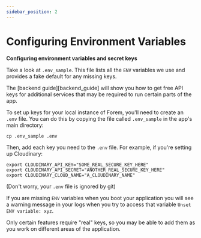 ```yaml
---
sidebar_position: 2
---
```


# Configuring Environment Variables

**Configuring environment variables and secret keys**

Take a look at `.env_sample`. This file lists all the `ENV` variables we use and
provides a fake default for any missing keys.

The [backend guide][backend_guide] will show you how to get free API keys for
additional services that may be required to run certain parts of the app.

To set up keys for your local instance of Forem, you'll need to create an `.env`
file. You can do this by copying the file called `.env_sample` in the app's main
directory:

```shell
cp .env_sample .env
```

Then, add each key you need to the `.env` file. For example, if you're setting
up Cloudinary:

```shell
export CLOUDINARY_API_KEY="SOME_REAL_SECURE_KEY_HERE"
export CLOUDINARY_API_SECRET="ANOTHER_REAL_SECURE_KEY_HERE"
export CLOUDINARY_CLOUD_NAME="A_CLOUDINARY_NAME"
```

(Don't worry, your `.env` file is ignored by git)

If you are missing `ENV` variables when you boot your application you will see a
warning message in your logs when you try to access that variable
`Unset ENV variable: xyz`.

Only certain features require "real" keys, so you may be able to add them as you
work on different areas of the application.
